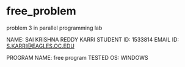 # free_problem
problem 3 in parallel programming lab



NAME: SAI KRISHNA REDDY KARRI 
STUDENT ID: 1533814 
EMAIL ID: S.KARRI@EAGLES.OC.EDU

PROGRAM NAME: free program
TESTED OS: WINDOWS
